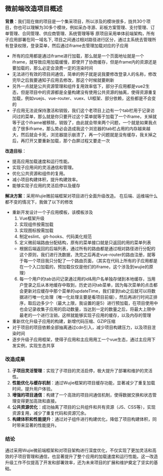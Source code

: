 

## 微前端改造项目概述

**背景**：我们现在做的项目是一个集采项目，所以涉及的模块很多，拢共30个项目，你也可以理解为30多个模块，例如采办寻源、彩板方案管理、支付管理、订单管理、合同管理、供应商管理、系统管理等等
原项目采用单体前端架构，所有子应用部署在同一域名下, 项目之间通过相对路径进行区分，通过主系统去管理所有登录权限，登录菜单，然后通过iframe去管理加载对应的子应用
* 所有的应用都是通过iframe进行加载，那么就是一个页面地址就是一个iframe，就导致应用加载缓慢，即使开了协商缓存，但是iframe内的资源还是要加载的，那么必定会浪费一定的渲染时间
* 无法进行有效的项目间通信，简单的例子就是说我要修改登录人的名称，修改完毕之后我要通知子应用去修改，那这个时候就要刷新
* 另外一点就是公共资源管理和组件复用效率低下，部分子应用都是vue2生态，但是项目中的资源都是全量构建没有使用公共资源的抽离，使得资源重复加载，例如vuejs、vue-router、vuex、UI框架、部分依赖，这些都是不会变的
* 子应用无法说保持激活和销毁，我们这个老项目上边有一个tab栏用于记录访问过的菜单，那么就是你只要开过这个菜单就等于加载了一个iframe，关掉就等于这个iframe被移除，销毁了，由此就会带来两个问题，一个就是如果我点击了很多iframe，那么势必会造成我这个浏览器的tab栏占用的内存越来越大，然后就会卡死，浏览器提示崩溃了，再一个问题就是没有缓存，我关掉之后，再打开又要重新加载，那个白屏过程又要走一次

**改造目标**：
- 提高应用加载速度和运行性能。
- 实现子应用间的灵活通信和管理。
- 优化公共资源和组件的复用。
- 减小项目构建体积，提升构建效率。
- 能够实现子应用的灵活启停以及缓存

**解决方案**：采用Wujie微前端框架对项目进行全面升级改造。
在后端、运维端什么都不变的情况下，我做了以下的修改
- 重新开发设计一个子应用模板，该模板涉及
  1. Vue框架升级
  2. 实现组件按需加载
  3. 实现图标按需加载
  4. 制定eslint、git-hooks、代码美化规范
  5. 定义微前端路由分配结构，原有的菜单接口就是只返回的用的菜单列表
    - 根据后端返回的后端列表，通过所有的路由都是通过相对路径进行分配的这个原则，我们进行洗数据，洗完之后再走vue-router的路由注册，就等于每一个项目我只分配了一个路由页面，（其实在代码上所有的子应用都是在一个入口加载的，预加载仅仅是他们的iframe，这个涉及到wujie的原理）
  6. 每一个用户的tab访问记录通过用的id&用户名单独存储到本地缓存，当用户登录之后从本地缓存中取到，历史访问tab菜单，因为每次菜单的点击都会更新对应缓存中那个菜单的updateTime，我们拿到tab之后就可以将数据进行唯一化处理（唯一化处理主要是看项目前缀），然后再进行时间正排序，取后边多少个（最大上限，我设置的是5）进行预加载，在项目使用中也会记录收集子应用的启动数量，当达到一定的数量之后，将最大上限中最老的一个进行注销，这样就能够实现子应用的缓存，以及内存的管理
- 重新优化升级子应用的构建，新增代码压缩、GZIP压缩
- 对于项目的项目依赖全部抽离通过cdn引入，减少项目构建压力，以及项目渲染时间
- 逐步升级子应用框架，使得子应用和主应用用工一个vue生态，通过主应用下发实例，实现生态共享


### 改造成果

1. **子项目灵活管理**：实现了子项目的灵活启停，极大提升了部署和维护的灵活性。
2. **性能优化与缓存机制**：通过Wujie框架的项目缓存功能，显著减少了重复加载时间，提升用户体验。
3. **增强的项目通信**：构建了一个高效的项目间通信机制，使得数据交换和状态管理变得更加高效和直接。
4. **公共资源优化**：成功抽离了项目的公共组件和共有资源（JS、CSS等），实现资源复用，减少了重复代码和资源冗余。
5. **构建体积和性能提升**：通过对子组件进行构建优化，降低了项目构建体积，同时带来显著的性能提升。

### 结论

通过采用Wujie微前端框架和对项目架构进行深度优化，不仅实现了更加灵活和高效的子项目管理和通信，也显著提升了整个应用的加载速度和运行性能。这一改造升级工作不仅提高了开发和部署效率，还为未来项目的扩展和维护奠定了坚实的基础。

